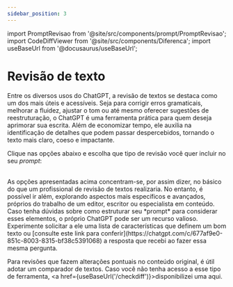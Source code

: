 ```yaml
---
sidebar_position: 3
---
```

import PromptRevisao from '@site/src/components/prompt/PromptRevisao';
import CodeDiffViewer from '@site/src/components/Diferenca';
import useBaseUrl from '@docusaurus/useBaseUrl';

# Revisão de texto
Entre os diversos usos do ChatGPT, a revisão de textos se destaca como um dos mais úteis e acessíveis. Seja para corrigir erros gramaticais, melhorar a fluidez, ajustar o tom ou até mesmo oferecer sugestões de reestruturação, o ChatGPT é uma ferramenta prática para quem deseja aprimorar sua escrita. Além de economizar tempo, ele auxilia na identificação de detalhes que podem passar despercebidos, tornando o texto mais claro, coeso e impactante.

Clique nas opções abaixo e escolha que tipo de revisão você quer incluir no seu *prompt*:

<PromptRevisao />

<br />
As opções apresentadas acima concentram-se, por assim dizer, no básico do que um profissional de revisão de textos realizaria. No entanto, é possível ir além, explorando aspectos mais específicos e avançados, próprios do trabalho de um editor, escritor ou especialista em conteúdo. Caso tenha dúvidas sobre como estruturar seu *prompt* para considerar esses elementos, o próprio ChatGPT pode ser um recurso valioso. Experimente solicitar a ele uma lista de características que definem um bom texto ou [consulte este link para conferir](https://chatgpt.com/c/677af9e0-851c-8003-8315-bf38c5391068) a resposta que recebi ao fazer essa mesma pergunta.
 
Para revisões que fazem alterações pontuais no conteúdo original, é útil adotar um comparador de textos. Caso você não tenha acesso a esse tipo de ferramenta, <a href={useBaseUrl('/checkdiff')}>disponibilizei uma aqui</a>.

